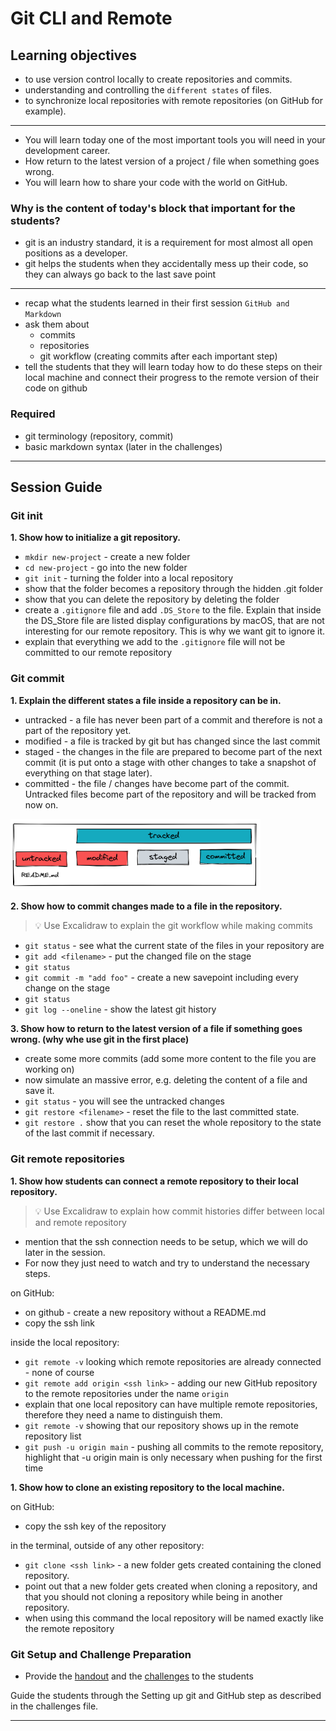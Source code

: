 # Git CLI and Remote

## Learning objectives

- to use version control locally to create repositories and commits.
- understanding and controlling the `different states` of files.
- to synchronize local repositories with remote repositories (on GitHub for example).

---

- You will learn today one of the most important tools you will need in your development career.
- How return to the latest version of a project / file when something goes wrong.
- You will learn how to share your code with the world on GitHub.

### Why is the content of today's block that important for the students?

- git is an industry standard, it is a requirement for most almost all open positions as a
  developer.
- git helps the students when they accidentally mess up their code, so they can always go back to
  the last save point

---

- recap what the students learned in their first session `GitHub and Markdown`
- ask them about
  - commits
  - repositories
  - git workflow (creating commits after each important step)
- tell the students that they will learn today how to do these steps on their local machine and
  connect their progress to the remote version of their code on github

### Required

- git terminology (repository, commit)
- basic markdown syntax (later in the challenges)

---

## Session Guide

### Git init

**1. Show how to initialize a git repository.**

- `mkdir new-project` - create a new folder
- `cd new-project` - go into the new folder
- `git init` - turning the folder into a local repository
- show that the folder becomes a repository through the hidden .git folder
- show that you can delete the repository by deleting the folder
- create a `.gitignore` file and add `.DS_Store` to the file. Explain that inside the DS_Store
  file are listed display configurations by macOS, that are not interesting for our remote
  repository. This is why we want git to ignore it.
- explain that everything we add to the `.gitignore` file will not be committed to our remote
  repository

### Git commit

**1. Explain the different states a file inside a repository can be in.**

- untracked - a file has never been part of a commit and therefore is not a part of the
  repository yet.
- modified - a file is tracked by git but has changed since the last commit
- staged - the changes in the file are prepared to become part of the next commit (it is put
  onto a stage with other changes to take a snapshot of everything on that stage later).
- committed - the file / changes have become part of the commit. Untracked files become part of
  the repository and will be tracked from now on.

<img src="assets/untracked.png" alt="untracked" width="400">

**2. Show how to commit changes made to a file in the repository.**

> 💡 Use Excalidraw to explain the git workflow while making commits

- `git status` - see what the current state of the files in your repository are
- `git add <filename>` - put the changed file on the stage
- `git status`
- `git commit -m "add foo"` - create a new savepoint including every change on the stage
- `git status`
- `git log --oneline` - show the latest git history

**3. Show how to return to the latest version of a file if something goes wrong. (why whe use git in
the first place)**

- create some more commits (add some more content to the file you are working on)
- now simulate an massive error, e.g. deleting the content of a file and save it.
- `git status` - you will see the untracked changes
- `git restore <filename>` - reset the file to the last committed state.
- `git restore .` show that you can reset the whole repository to the state of the last commit
  if necessary.

### Git remote repositories

**1. Show how students can connect a remote repository to their local repository.**

> 💡 Use Excalidraw to explain how commit histories differ between local and remote repository

- mention that the ssh connection needs to be setup, which we will do later in the session.
- For now they just need to watch and try to understand the necessary steps.

on GitHub:

- on github - create a new repository without a README.md
- copy the ssh link

inside the local repository:

- `git remote -v` looking which remote repositories are already connected - none of course
- `git remote add origin <ssh link>` - adding our new GitHub repository to the remote
  repositories under the name `origin`
- explain that one local repository can have multiple remote repositories, therefore they need a
  name to distinguish them.
- `git remote -v` showing that our repository shows up in the remote repository list
- `git push -u origin main` - pushing all commits to the remote repository, highlight that -u
  origin main is only necessary when pushing for the first time

**1. Show how to clone an existing repository to the local machine.**

on GitHub:

- copy the ssh key of the repository

in the terminal, outside of any other repository:

- `git clone <ssh link>` - a new folder gets created containing the cloned repository.
- point out that a new folder gets created when cloning a repository, and that you should not
  cloning a repository while being in another repository.
- when using this command the local repository will be named exactly like the remote repository

### Git Setup and Challenge Preparation

- Provide the [handout](git-cli-and-remote.md) and the
  [challenges](challenges-git-cli-and-remote.md) to the students

Guide the students through the Setting up git and GitHub step as described in the challenges file.

---
